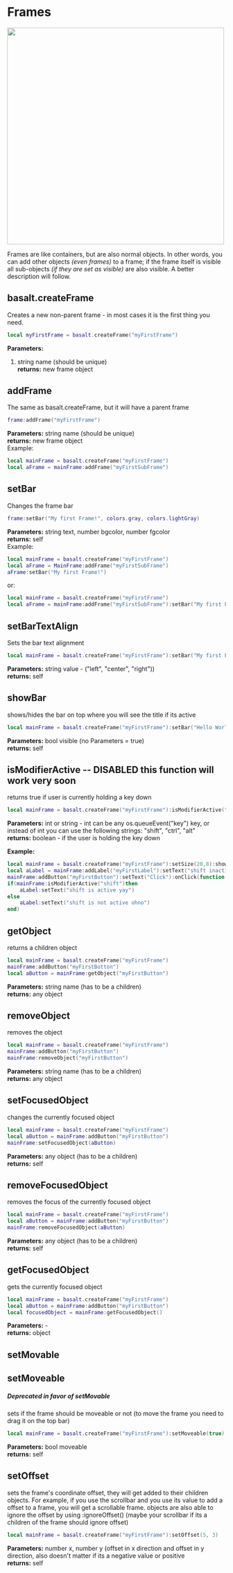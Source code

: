 # Frames

<a href="https://i.imgur.com/aikc0K1.png"><img src="https://i.imgur.com/aikc0K1.png" height="500" /></a>

Frames are like containers, but are also normal objects.
In other words, you can add other objects _(even frames)_ to a frame; if the frame itself is visible
all sub-objects _(if they are set as visible)_ are also visible. A better description will follow.

## basalt.createFrame
Creates a new non-parent frame - in most cases it is the first thing you need.

````lua
local myFirstFrame = basalt.createFrame("myFirstFrame")
````
**Parameters:** <br>
1. string name (should be unique)<br>
**returns:** new frame object<br>

## addFrame
The same as basalt.createFrame, but it will have a parent frame
````lua
frame:addFrame("myFirstFrame")
````
**Parameters:** string name (should be unique)<br>
**returns:** new frame object<br>
Example:
````lua
local mainFrame = basalt.createFrame("myFirstFrame")
local aFrame = mainFrame:addFrame("myFirstSubFrame")
````
## setBar
Changes the frame bar
````lua
frame:setBar("My first Frame!", colors.gray, colors.lightGray)
````
**Parameters:** string text, number bgcolor, number fgcolor<br>
**returns:** self<br>
Example:
````lua
local mainFrame = basalt.createFrame("myFirstFrame")
local aFrame = MainFrame:addFrame("myFirstSubFrame")
aFrame:setBar("My first Frame!")
````
or:
````lua
local mainFrame = basalt.createFrame("myFirstFrame")
local aFrame = mainFrame:addFrame("myFirstSubFrame"):setBar("My first Frame!")
````

## setBarTextAlign
Sets the bar text alignment
````lua
local mainFrame = basalt.createFrame("myFirstFrame"):setBar("My first Frame!"):setBarTextAlign("right")
````
**Parameters:** string value - ("left", "center", "right"))<br>
**returns:** self<br>



## showBar
shows/hides the bar on top where you will see the title if its active
````lua
local mainFrame = basalt.createFrame("myFirstFrame"):setBar("Hello World!"):showBar()
````
**Parameters:** bool visible (no Parameters = true)<br>
**returns:** self<br>

## isModifierActive -- DISABLED this function will work very soon
returns true if user is currently holding a key down
````lua
local mainFrame = basalt.createFrame("myFirstFrame"):isModifierActive("shift")
````
**Parameters:** int or string - int can be any os.queueEvent("key") key, or instead of int you can use the following strings: "shift", "ctrl", "alt"<br>
**returns:** boolean - if the user is holding the key down<br>

**Example:**
````lua
local mainFrame = basalt.createFrame("myFirstFrame"):setSize(20,8):show()
local aLabel = mainFrame:addLabel("myFirstLabel"):setText("shift inactive")
mainFrame:addButton("myFirstButton"):setText("Click"):onClick(function()
if(mainFrame:isModifierActive("shift")then
    aLabel:setText("shift is active yay")
else
    aLabel:setText("shift is not active ohno")
end)
````

## getObject
returns a children object
````lua
local mainFrame = basalt.createFrame("myFirstFrame")
mainFrame:addButton("myFirstButton")
local aButton = mainFrame:getObject("myFirstButton")
````
**Parameters:** string name (has to be a children)<br>
**returns:** any object<br>

## removeObject
removes the object
````lua
local mainFrame = basalt.createFrame("myFirstFrame")
mainFrame:addButton("myFirstButton")
mainFrame:removeObject("myFirstButton")
````
**Parameters:** string name (has to be a children)<br>
**returns:** any object<br>

## setFocusedObject
changes the currently focused object
````lua
local mainFrame = basalt.createFrame("myFirstFrame")
local aButton = mainFrame:addButton("myFirstButton")
mainFrame:setFocusedObject(aButton)
````
**Parameters:** any object (has to be a children)<br>
**returns:** self<br>
## removeFocusedObject
removes the focus of the currently focused object
````lua
local mainFrame = basalt.createFrame("myFirstFrame")
local aButton = mainFrame:addButton("myFirstButton")
mainFrame:removeFocusedObject(aButton)
````
**Parameters:** any object (has to be a children)<br>
**returns:** self<br>

## getFocusedObject
gets the currently focused object
````lua
local mainFrame = basalt.createFrame("myFirstFrame")
local aButton = mainFrame:addButton("myFirstButton")
local focusedObject = mainFrame:getFocusedObject()
````
**Parameters:** -<br>
**returns:** object<br>

## setMovable


## setMoveable
##### _Deprecated in favor of setMovable_

sets if the frame should be moveable or not (to move the frame you need to drag it on the top bar)

````lua
local mainFrame = basalt.createFrame("myFirstFrame"):setMoveable(true)
````
**Parameters:** bool moveable<br>
**returns:** self<br>

## setOffset
sets the frame's coordinate offset, they will get added to their children objects. For example, if you use the scrollbar and you use its value to add a offset to a frame, you will get a scrollable frame.
objects are also able to ignore the offset by using :ignoreOffset() (maybe your scrollbar if its a children of the frame should ignore offset)

````lua
local mainFrame = basalt.createFrame("myFirstFrame"):setOffset(5, 3)
````
**Parameters:** number x, number y (offset in x direction and offset in y direction, also doesn't matter if its a negative value or positive<br>
**returns:** self<br>

